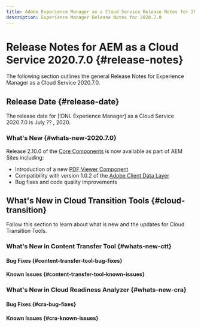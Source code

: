 ```yaml
---
title: Adobe Experience Manager as a Cloud Service Release Notes for 2020.7.0
description: Experience Manager Release Notes for 2020.7.0
---
```


# Release Notes for AEM as a Cloud Service 2020.7.0 {#release-notes}

The following section outlines the general Release Notes for Experience Manager as a Cloud Service 2020.7.0.

## Release Date {#release-date}

The release date for [!DNL Experience Manager] as a Cloud Service 2020.7.0 is July ?? , 2020.

### What's New {#whats-new-2020.7.0}

Release 2.10.0 of the [Core Components](https://docs.adobe.com/content/help/en/experience-manager-core-components/using/introduction.html) is now available as part of AEM Sites including:

* Introduction of a new [PDF Viewer Component](https://aemcomponents.dev/content/core-components-examples/library/page-authoring/pdf-viewer.html)
* Compatibility with version 1.0.2 of the [Adobe Client Data Layer](https://docs.adobe.com/content/help/en/experience-manager-core-components/using/developing/data-layer/overview.html)
* Bug fixes and code quality improvements

## What's New in Cloud Transition Tools {#cloud-transition}

Follow this section to learn about what is new and the updates for Cloud Transition Tools.

### What's New in Content Transfer Tool {#whats-new-ctt}


#### Bug Fixes {#content-transfer-tool-bug-fixes}


#### Known Issues {#content-transfer-tool-known-issues}

### What's New in Cloud Readiness Analyzer {#whats-new-cra}


#### Bug Fixes {#cra-bug-fixes}


#### Known Issues {#cra-known-issues}

